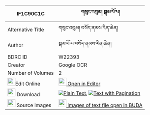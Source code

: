 |IF1C90C1C|གསུང་འབུམ། སྒམ་པོ་པ། 
| --- | --- 
|Alternative Title |གསུང་འབུམ། བསོད་ནམས་རིན་ཆེན།
|Author| སྒམ་པོ་པ་བསོད་ནམས་རིན་ཆེན།
|BDRC ID | W22393
|Creator | Google OCR
|Number of Volumes| 2
|<img width="25" src="https://img.icons8.com/color/25/000000/edit-property.png">Edit Online| [<img width="25" src="https://avatars.githubusercontent.com/u/45091458?s=200&v=4"> Open in Editor](http://editor.openpecha.org/IF1C90C1C)
|<img width="25" src="https://img.icons8.com/fluent/48/000000/download-2.png"/>  Download | [![](https://img.icons8.com/color/20/000000/txt.png)Plain Text](https://github.com/Openpecha/IF1C90C1C/releases/download/v1/sungbum_gampopa_plain_IF1C90C1C.zip), [![](https://img.icons8.com/color/20/000000/txt.png)Text with Pagination](https://github.com/Openpecha/IF1C90C1C/releases/download/v1/sungbum_gampopa_pages_IF1C90C1C.zip)
|<img width="25" src="https://img.icons8.com/plasticine/100/000000/pictures-folder.png"/>  Source Images | [<img width="25" src="https://library.bdrc.io/icons/BUDA-small.svg"> Images of text file open in BUDA](https://library.bdrc.io/show/bdr:W22393)